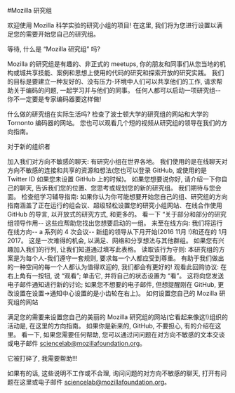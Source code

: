 #Mozilla 研究组

欢迎使用 Mozilla 科学实验的研究小组的项目! 在这里, 我们将为您进行设置以满足您的需要开始您自己的研究组。

等待, 什么是 “Mozilla 研究组” 吗?

Mozilla 的研究组是有趣的、非正式的 meetups, 你的朋友和同事们从您当地的机构或城共享技能、案例和思想上使用的代码的研究和探索开放的研究实践。 我们的目标是要建立一种友好的、没有压力-环境中人们可以共享他们的工作, 请求帮助关于编码的问题, 一起学习并与他们的同事。 任何人都可以启动一项研究组-- 你不一定要是专家编码器要这样做!

什么做的研究组在实际生活吗? 检查了波士顿大学的研究组的网站和大学的 Tornonto 编码器的网站。 您也可以观看几个短的视频从研究组的领导在我们的方向指南。

对于新的组织者

加入我们对方向不敏感的聊天: 有研究小组在世界各地。 我们使用的是在线聊天对方向不敏感的连接和共享的资源和想法(您也可以登录 GitHub, 或使用的是 Twitter ID 如果您未设置 GitHub 上的时候)。 如果您想要说你好, 请介绍一下你自己的聊天, 告诉我们您的位置、您思考或规划您的新的研究组。 我们期待与您会面。
检查组学习辅导指南: 如果你认为你可能想要开始您自己的组、研究组的方向指南涵盖了正在运行的组会议、超级轻松设置您的研究小组网站、在线合作使用 GitHub 的导言, 以开放式的研究方式, 和更多的。 看一下 “关于部分和部分的研究组领导作用-- 这些应帮助您找出您想要启动的一组。
来至在线方向: 我们将运行在线方向-- a 系列的 4 次会议-- 新组的领导从下月开始(2016 11月 !)和还在的 1月 2017。 这是一次难得的机会, 以满足、网络和分享想法与其他群组。 如果您有兴趣加入我们的行列, 让我们知道通过填写此表格。
读取该行为守则: 本研究组的方案是为每个人-我们遵守一套规则, 要求每一个人都应受到尊重。 有助于我们做出的一种空间的每一个人都认为值得欢迎的, 我们都会有更好的!
观看此回购协议: 在右上角有一按钮, 说 “观看”; 单击它, 并将自己的状态设置为 “看”。 这将向您发送电子邮件通知进行新的讨论; 如果您不想要的电子邮件, 但想提醒刚在 GitHub, 更改设置在设置->通知中心设置的是小齿轮在右上)。
如何设置您自己的 Mozilla 研究组的网站

满足您的需要来设置您自己的美丽的 Mozilla 研究组的网站(它看起来像这!)组织的活动是, 在这里的方向指南。 如果你是新来的, GitHub, 不要担心, 有的介绍在这里。 看一下, 如果您需要任何帮助, 您可以通过问问题在对方向不敏感的文本交谈或电子邮件 sciencelab@mozillafoundation.org。

它被打碎了, 我需要帮助!!!

如果有的话, 这些说明不工作或不合理, 询问问题的对方向不敏感的聊天, 打开有问题在这里或电子邮件 sciencelab@mozillafoundation.org。
